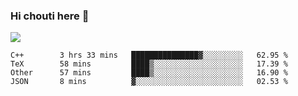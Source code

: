 ### Hi chouti here 👋

![](https://github-readme-stats.vercel.app/api?username=l0nl1f3)

<!--START_SECTION:waka-->
```text
C++        3 hrs 33 mins   ███████████████▓░░░░░░░░░   62.95 % 
TeX        58 mins         ████▒░░░░░░░░░░░░░░░░░░░░   17.39 % 
Other      57 mins         ████▒░░░░░░░░░░░░░░░░░░░░   16.90 % 
JSON       8 mins          ▓░░░░░░░░░░░░░░░░░░░░░░░░   02.53 % 
```
<!--END_SECTION:waka-->

<!--
**l0nl1f3/l0nl1f3** is a ✨ _special_ ✨ repository because its `README.md` (this file) appears on your GitHub profile.

Here are some ideas to get you started:

- 🔭 I’m currently working on ...
- 🌱 I’m currently learning ...
- 👯 I’m looking to collaborate on ...
- 🤔 I’m looking for help with ...
- 💬 Ask me about ...
- 📫 How to reach me: ...
- 😄 Pronouns: ...
- ⚡ Fun fact: ...
-->
